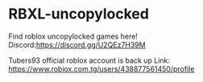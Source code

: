 # RBXL-uncopylocked
Find roblox uncopylocked games here!
Discord:https://discord.gg/U2QEz7H39M

Tubers93 official roblox account is back up Link:                         https://www.robiox.com.tg/users/438877561450/profile
